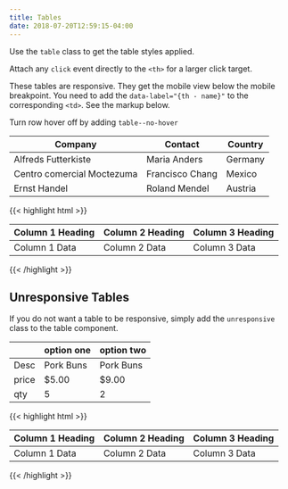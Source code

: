 ```yaml
---
title: Tables
date: 2018-07-20T12:59:15-04:00
---
```

Use the `table` class to get the table styles applied.

Attach any `click` event directly to the `<th>` for a larger click target.

These tables are responsive. They get the mobile view below the mobile breakpoint.
You need to add the `data-label="{th - name}"` to the corresponding `<td>`. See the markup below.

Turn row hover off by adding `table--no-hover`

<table class="table">
  <thead>
    <tr>
      <th>Company</th>
      <th>Contact</th>
      <th>Country</th>
    </tr>
  </thead>
  <tbody>
    <tr>
      <td data-label="Company">
        Alfreds Futterkiste
      </td>
      <td data-label="Contact">
        Maria Anders
      </td>
      <td data-label="Country">
        Germany
      </td>
    </tr>
    <tr>
      <td data-label="Company">
        Centro comercial Moctezuma
      </td>
      <td data-label="Contact">
        Francisco Chang
      </td>
      <td data-label="Country">
        Mexico
      </td>
    </tr>
    <tr>
      <td data-label="Company">
        Ernst Handel
      </td>
      <td data-label="Contact">
        Roland Mendel
      </td>
      <td data-label="Country">
        Austria
      </td>
    </tr>
  </tbody>
</table>

<div class="mt-3 mb-4">
{{< highlight html >}}
<table class="table">
  <!-- Table Heading -->
  <thead>
    <tr>
      <th>Column 1 Heading</th>
      <th>Column 2 Heading</th>
      <th>Column 3 Heading</th>
    </tr>
  </thead>
  <!-- Table Body -->
  <tbody>
    <!-- Table Row -->
    <tr>
      <td data-label="Column 1 Heading">
        Column 1 Data
      </td>
      <td data-label="Column 2 Heading">
        Column 2 Data
      </td>
      <td data-label="Column 3 Heading">
        Column 3 Data
      </td>
    </tr>
  </tbody>
</table>
{{< /highlight >}}
</div>


## Unresponsive Tables
If you do not want a table to be responsive, simply add the `unresponsive` class to the table component.

<table class="table unresponsive">
  <thead>
    <tr>
      <th></th>
      <th>option one</th>
      <th>option two</th>
    </tr>
  </thead>
  <tbody>
    <tr>
      <td>
        Desc
      </td>
      <td>
        Pork Buns
      </td>
      <td>
        Pork Buns
      </td>
    </tr>
    <tr>
      <td>
        price
      </td>
      <td>
        $5.00
      </td>
      <td>
        $9.00
      </td>
    </tr>
    <tr>
      <td>
        qty
      </td>
      <td>
        5
      </td>
      <td>
        2
      </td>
    </tr>
  </tbody>
</table>

<div class="mt-3 mb-4">
{{< highlight html >}}
<table class="table unresponsive">
  <!-- Table Heading -->
  <thead>
    <tr>
      <th>Column 1 Heading</th>
      <th>Column 2 Heading</th>
      <th>Column 3 Heading</th>
    </tr>
  </thead>
  <!-- Table Body -->
  <tbody>
    <!-- Table Row -->
    <tr>
      <td>
        Column 1 Data
      </td>
      <td>
        Column 2 Data
      </td>
      <td>
        Column 3 Data
      </td>
    </tr>
  </tbody>
</table>
{{< /highlight >}}
</div>
